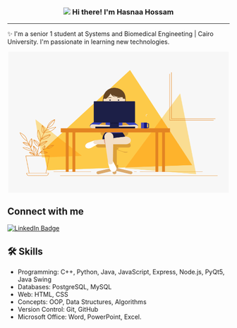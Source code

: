 <!-- Heading -->
<h3 align="center"><img src = "https://raw.githubusercontent.com/MartinHeinz/MartinHeinz/master/wave.gif" width = 30px> Hi there! I'm Hasnaa Hossam</h3>


 <!-- About section -->

---
✨ I'm a senior 1 student at Systems and Biomedical Engineeting | Cairo University. I'm passionate in learning new technologies.

<div align="center">
<img align="center" alt="GIF" src="./code.gif" width="500" height="320" />
</div>

<!-- Conecct section -->

<h2>Connect with me </h3>
    <p>
        <a href="https://linkedin.com/in/hasnaa-hossam-4aab68247"><img src="https://img.shields.io/badge/-Hasnaa%20Linkedin%20-blue?style=plastic&amp;labelColor=blue&amp;logo=LinkedIn&amp;link=https://linkedin.com/in/hasnaa-hossam-4aab68247" alt="LinkedIn Badge"></a> 
   </p>

 <!-- Conecct section: END -->

 
## 🛠 Skills
<ul>
<li>Programming: C++, Python, Java, JavaScript, Express, Node.js, PyQt5, Java Swing</li>
<li>Databases: PostgreSQL, MySQL</li>
<li>Web: HTML, CSS</li>
<li>Concepts: OOP, Data Structures, Algorithms</li>
<li>Version Control: Git, GitHub</li>
<li>Microsoft Office: Word, PowerPoint, Excel.</li>
</ul>

  
<!-- THE END -->


<!--
**lauragift21/lauragift21** is a ✨ _special_ ✨ repository because its `README.md` (this file) appears on your GitHub profile.

Here are some ideas to get you started:

- 🔭 I’m currently working on ...
- 🌱 I’m currently learning ...
- 👯 I’m looking to collaborate on ...
- 🤔 I’m looking for help with ...
- 💬 Ask me about ...
- 📫 How to reach me: ...
- 😄 Pronouns: ...
- ⚡ Fun fact: ...
-->
